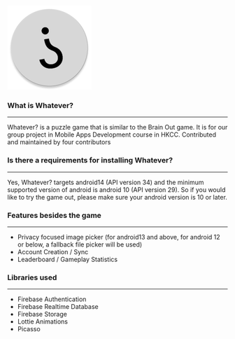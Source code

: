 ![ic_launcher_round.webp](app/src/main/res/mipmap-xxxhdpi/ic_launcher_round.webp)

### What is Whatever?

---

Whatever? is a puzzle game that is similar to the Brain Out game. It is for our group project in Mobile Apps Development course in HKCC. Contributed and maintained by four contributors


### Is there a requirements for installing Whatever?

---

Yes, Whatever? targets android14 (API version 34) and the minimum supported version of android is android 10 (API version 29). So if you would like to try the game out, please make sure your android version is 10 or later.


### Features besides the game

---

- Privacy focused image picker (for android13 and above, for android 12 or below, a fallback file picker will be used)
- Account Creation / Sync
- Leaderboard / Gameplay Statistics
  

### Libraries used

---

- Firebase Authentication
- Firebase Realtime Database
- Firebase Storage
- Lottie Animations
- Picasso
